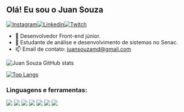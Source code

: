 ## Olá! Eu sou o Juan Souza

[![Instagram](https://img.shields.io/badge/Instagram-E4405F?style=for-the-badge&logo=instagram&logoColor=white
)](https://www.instagram.com/juansouzamd/)[![Linkedin](https://img.shields.io/badge/LinkedIn-0077B5?style=for-the-badge&logo=linkedin&logoColor=white)](https://www.linkedin.com/in/juansouzamd/?original_referer=)[![Twitch](https://img.shields.io/badge/Twitch-9146FF?style=for-the-badge&logo=twitch&logoColor=white)](https://www.twitch.tv/skyl4z)

- 🔭 Desenvolvedor Front-end júnior.
- 🌱 Estudante de análise e desenvolvimento de sistemas no Senac.
- 📫 Email de contato: juansouzamd@gmail.com

![Juan Souza GitHub stats](https://github-readme-stats.vercel.app/api?username=juansouzamd&show_icons=true&theme=dracula)

[![Top Langs](https://github-readme-stats.vercel.app/api/top-langs/?username=juansouzamd&exclude_repo=github-readme-stats,anuraghazra.github.io)](https://github.com/anuraghazra/github-readme-stats)

### Linguagens e ferramentas:

<p align="left"> 
<img src="https://img.shields.io/badge/HTML5-E34F26?style=for-the-badge&logo=html5&logoColor=white" />
<img src="https://img.shields.io/badge/CSS3-1572B6?style=for-the-badge&logo=css3&logoColor=white" />
<img src="https://img.shields.io/badge/Bootstrap-563D7C?style=for-the-badge&logo=bootstrap&logoColor=white" />
<img src="https://img.shields.io/badge/JavaScript-F7DF1E?style=for-the-badge&logo=javascript&logoColor=black" />
<img src="https://img.shields.io/badge/TypeScript-007ACC?style=for-the-badge&logo=typescript&logoColor=white" />
<img src="https://img.shields.io/badge/React-20232A?style=for-the-badge&logo=react&logoColor=61DAFB" />
<img src="https://img.shields.io/badge/Java-ED8B00?style=for-the-badge&logo=java&logoColor=white" />
</p>
